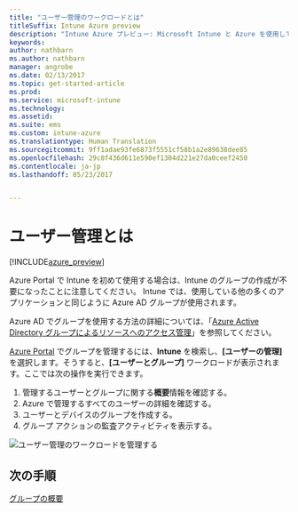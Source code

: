 ```yaml
---
title: "ユーザー管理のワークロードとは"
titleSuffix: Intune Azure preview
description: "Intune Azure プレビュー: Microsoft Intune と Azure を使用してユーザーを表示して管理する方法について説明します。"
keywords: 
author: nathbarn
ms.author: nathbarn
manager: angrobe
ms.date: 02/13/2017
ms.topic: get-started-article
ms.prod: 
ms.service: microsoft-intune
ms.technology: 
ms.assetid: 
ms.suite: ems
ms.custom: intune-azure
ms.translationtype: Human Translation
ms.sourcegitcommit: 9ff1adae93fe6873f5551cf58b1a2e89638dee85
ms.openlocfilehash: 29c8f436d611e590ef1304d221e27da0ceef2450
ms.contentlocale: ja-jp
ms.lasthandoff: 05/23/2017


---
```


# <a name="what-is-user-management"></a>ユーザー管理とは


[!INCLUDE[azure_preview](./includes/azure_preview.md)]

Azure Portal で Intune を初めて使用する場合は、Intune のグループの作成が不要になったことに注意してください。 Intune では、使用している他の多くのアプリケーションと同じように Azure AD グループが使用されます。

Azure AD でグループを使用する方法の詳細については、「[Azure Active Directory グループによるリソースへのアクセス管理](https://docs.microsoft.com/azure/active-directory/active-directory-manage-groups)」を参照してください。

[Azure Portal](https://portal.azure.com) でグループを管理するには、**Intune** を検索し、**[ユーザーの管理]** を選択します。そうすると、**[ユーザーとグループ]** ワークロードが表示されます。ここでは次の操作を実行できます。

1. 管理するユーザーとグループに関する**概要**情報を確認する。
2. Azure で管理するすべてのユーザーの詳細を確認する。
3. ユーザーとデバイスのグループを作成する。
4. グループ アクションの監査アクティビティを表示する。

![ユーザー管理のワークロードを管理する](./media/manage-users.png)


## <a name="next-step"></a>次の手順

[グループの概要](groups-get-started.md)

